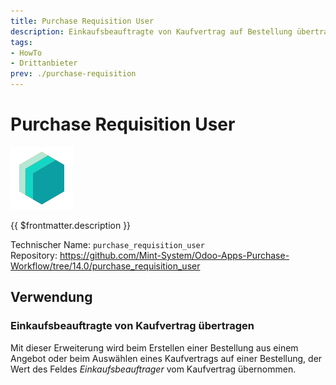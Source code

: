```yaml
---
title: Purchase Requisition User
description: Einkaufsbeauftragte von Kaufvertrag auf Bestellung übertragen.
tags:
- HowTo
- Drittanbieter
prev: ./purchase-requisition
---
```

# Purchase Requisition User
![icon_oms_box](attachments/icons_odoo_mint_system.png)

{{ $frontmatter.description }}

Technischer Name: `purchase_requisition_user`\
Repository: <https://github.com/Mint-System/Odoo-Apps-Purchase-Workflow/tree/14.0/purchase_requisition_user>

## Verwendung

### Einkaufsbeauftragte von Kaufvertrag übertragen

Mit dieser Erweiterung wird beim Erstellen einer Bestellung aus einem Angebot oder beim Auswählen eines Kaufvertrags auf einer Bestellung, der Wert des Feldes *Einkaufsbeauftrager* vom Kaufvertrag übernommen.
